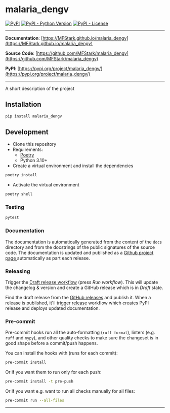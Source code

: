 # malaria_dengv

[![PyPI](https://img.shields.io/pypi/v/malaria_dengv?style=flat-square)](https://pypi.python.org/pypi/malaria_dengv/)
[![PyPI - Python Version](https://img.shields.io/pypi/pyversions/malaria_dengv?style=flat-square)](https://pypi.python.org/pypi/malaria_dengv/)
[![PyPI - License](https://img.shields.io/pypi/l/malaria_dengv?style=flat-square)](https://pypi.python.org/pypi/malaria_dengv/)

---

**Documentation**: [https://MFStark.github.io/malaria_dengv](https://MFStark.github.io/malaria_dengv)

**Source Code**: [https://github.com/MFStark/malaria_dengv](https://github.com/MFStark/malaria_dengv)

**PyPI**: [https://pypi.org/project/malaria_dengv/](https://pypi.org/project/malaria_dengv/)

---

A short description of the project

## Installation

```sh
pip install malaria_dengv
```

## Development

* Clone this repository
* Requirements:
  * [Poetry](https://python-poetry.org/)
  * Python 3.10+
* Create a virtual environment and install the dependencies

```sh
poetry install
```

* Activate the virtual environment

```sh
poetry shell
```

### Testing

```sh
pytest
```

### Documentation

The documentation is automatically generated from the content of the `docs` directory and from the docstrings
 of the public signatures of the source code. The documentation is updated and published as a [Github project page
 ](https://pages.github.com/) automatically as part each release.

### Releasing

Trigger the [Draft release workflow](https://github.com/MFStark/malaria_dengv/actions/workflows/draft_release.yml)
(press _Run workflow_). This will update the changelog & version and create a GitHub release which is in _Draft_ state.

Find the draft release from the
[GitHub releases](https://github.com/MFStark/malaria_dengv/releases) and publish it. When
 a release is published, it'll trigger [release](https://github.com/MFStark/malaria_dengv/blob/master/.github/workflows/release.yml) workflow which creates PyPI
 release and deploys updated documentation.

### Pre-commit

Pre-commit hooks run all the auto-formatting (`ruff format`), linters (e.g. `ruff` and `mypy`), and other quality
 checks to make sure the changeset is in good shape before a commit/push happens.

You can install the hooks with (runs for each commit):

```sh
pre-commit install
```

Or if you want them to run only for each push:

```sh
pre-commit install -t pre-push
```

Or if you want e.g. want to run all checks manually for all files:

```sh
pre-commit run --all-files
```

---
